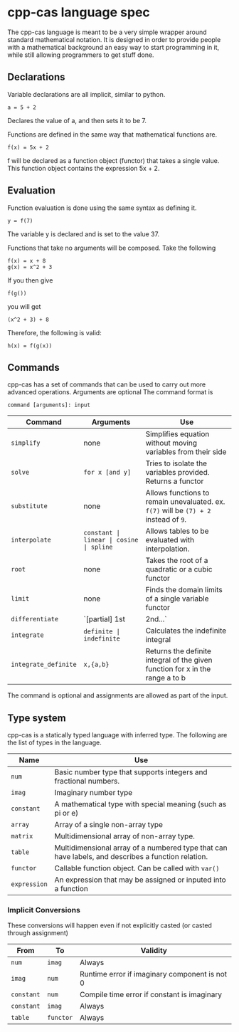 # cpp-cas language spec

The cpp-cas language is meant to be a very simple wrapper around standard mathematical notation. It is designed in order to provide people with a mathematical background an easy way to start programming in it, while still allowing programmers to get stuff done.

## Declarations

Variable declarations are all implicit, similar to python. 

```
a = 5 + 2
```

Declares the value of a, and then sets it to be 7. 

Functions are defined in the same way that mathematical functions are.

```
f(x) = 5x + 2
```

f will be declared as a function object (functor) that takes a single value. This function object contains the expression 5x + 2.

## Evaluation

Function evaluation is done using the same syntax as defining it.

```
y = f(7)
```

The variable y is declared and is set to the value 37. 

Functions that take no arguments will be composed. Take the following

```
f(x) = x + 8
g(x) = x^2 + 3
```

If you then give 

```
f(g())
```

you will get 

```
(x^2 + 3) + 8
```

Therefore, the following is valid:

```
h(x) = f(g(x))
```

## Commands

cpp-cas has a set of commands that can be used to carry out more advanced operations. Arguments are optional The command format is 

```
command [arguments]: input
```

Command      | Arguments       | Use
------------ | --------------- | -----------
`simplify`   | none            | Simplifies equation without moving variables from their side
`solve`      | `for x [and y]` | Tries to isolate the variables provided. Returns a functor
`substitute` | none            | Allows functions to remain unevaluated. ex. `f(7)` will be `(7) + 2` instead of `9`.
`interpolate`| <code>constant &#124; linear &#124; cosine &#124; spline</code> | Allows tables to be evaluated with interpolation.
`root`       | none            | Takes the root of a quadratic or a cubic functor
`limit`      | none            | Finds the domain limits of a single variable functor
`differentiate`     | `[partial] 1st | 2nd...`  | Calculates the n-th [partial] derivative of the provided expression
`integrate`    | <code>definite &#124; indefinite</code>   | Calculates the indefinite integral
`integrate_definite`| <code>x,{a,b}</code> | Returns the definite integral of the given function for x in the range a to b

The command is optional and assignments are allowed as part of the input.

## Type system

cpp-cas is a statically typed language with inferred type. The following are the list of types in the language.

Name         | Use
------------ | ------
`num`        | Basic number type that supports integers and fractional numbers.
`imag`       | Imaginary number type
`constant`   | A mathematical type with special meaning (such as pi or e)
`array`      | Array of a single non-array type
`matrix`     | Multidimensional array of non-array type.
`table`      | Multidimensional array of a numbered type that can have labels, and describes a function relation.
`functor`    | Callable function object. Can be called with `var()`
`expression` | An expression that may be assigned or inputed into a function

### Implicit Conversions

These conversions will happen even if not explicitly casted (or casted through assignment)

From      | To        | Validity
--------- | --------- | --------
`num`     | `imag`    | Always
`imag`    | `num`     | Runtime error if imaginary component is not 0
`constant`| `num`     | Compile time error if constant is imaginary
`constant`| `imag`    | Always
`table`   | `functor` | Always
